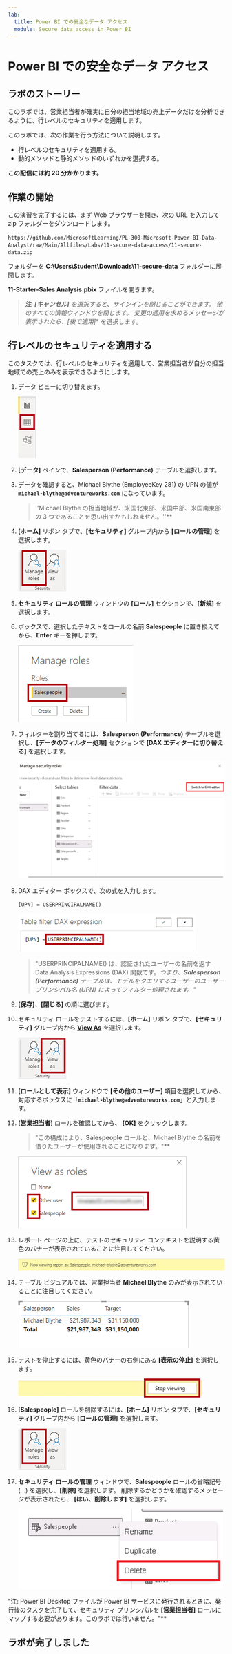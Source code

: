 ```yaml
---
lab:
  title: Power BI での安全なデータ アクセス
  module: Secure data access in Power BI
---
```


# Power BI での安全なデータ アクセス

## ラボのストーリー

このラボでは、営業担当者が確実に自分の担当地域の売上データだけを分析できるように、行レベルのセキュリティを適用します。

このラボでは、次の作業を行う方法について説明します。

- 行レベルのセキュリティを適用する。
- 動的メソッドと静的メソッドのいずれかを選択する。

**この配信には約 20 分かかります。**

## 作業の開始

この演習を完了するには、まず Web ブラウザーを開き、次の URL を入力して zip フォルダーをダウンロードします。

`https://github.com/MicrosoftLearning/PL-300-Microsoft-Power-BI-Data-Analyst/raw/Main/Allfiles/Labs/11-secure-data-access/11-secure-data.zip`

フォルダーを **C:\Users\Student\Downloads\11-secure-data** フォルダーに展開します。

**11-Starter-Sales Analysis.pbix** ファイルを開きます。

> ***注**: **[キャンセル]** を選択すると、サインインを閉じることができます。 他のすべての情報ウィンドウを閉じます。 変更の適用を求めるメッセージが表示されたら、**[後で適用]** を選択します。

## 行レベルのセキュリティを適用する

このタスクでは、行レベルのセキュリティを適用して、営業担当者が自分の担当地域での売上のみを表示できるようにします。

1. データ ビューに切り替えます。

   ![画像 5701](Linked_image_Files/11-secure-data-access_image20.png)

1. **[データ]** ペインで、**Salesperson (Performance)** テーブルを選択します。

1. データを確認すると、Michael Blythe (EmployeeKey 281) の UPN の値が **`michael-blythe@adventureworks.com`** になっています。
    
    > ''Michael Blythe の担当地域が、米国北東部、米国中部、米国南東部の 3 つであることを思い出すかもしれません。''**

1. **[ホーム]** リボン タブで、**[セキュリティ]** グループ内から **[ロールの管理]** を選択します。

    ![画像 5700](Linked_image_Files/11-secure-data-access_image21.png)

1. **セキュリティ ロールの管理** ウィンドウの **[ロール]** セクションで、**[新規]** を選択します。

1. ボックスで、選択したテキストをロールの名前:**Salespeople** に置き換えてから、**Enter** キーを押します。

   ![画像 5703](Linked_image_Files/11-secure-data-access_image23.png)

1. フィルターを割り当てるには、**Salesperson (Performance)** テーブルを選択し、**[データのフィルター処理]** セクションで **[DAX エディターに切り替える]** を選択します。

   ![画像 5703](Linked_image_Files/11-secure-data-access_image24.png)

1. DAX エディター ボックスで、次の式を入力します。

    ```DAX
    [UPN] = USERPRINCIPALNAME()
    ```

   ![画像 11](Linked_image_Files/11-secure-data-access_image25.png)

    > "USERPRINCIPALNAME() は、認証されたユーザーの名前を返す Data Analysis Expressions (DAX) 関数です。*つまり、**Salesperson (Performance)** テーブルは、モデルをクエリするユーザーのユーザー プリンシパル名 (UPN) によってフィルター処理されます。"*

1. **[保存]**、**[閉じる]** の順に選びます。

1. セキュリティ ロールをテストするには、**[ホーム]** リボン タブで、**[セキュリティ]** グループ内から **[View As](表示方法)** を選択します。

   ![画像 5708](Linked_image_Files/11-secure-data-access_image27.png)

1. **[ロールとして表示]** ウィンドウで **[その他のユーザー]** 項目を選択してから、対応するボックスに「**`michael-blythe@adventureworks.com`**」と入力します。

1. **[営業担当者]** ロールを確認してから、 **[OK]** をクリックします。
    
    > "この構成により、**Salespeople** ロールと、Michael Blythe の名前を借りたユーザーが使用されることになります。"**

   ![画像 5709](Linked_image_Files/11-secure-data-access_image28.png)

1. レポート ページの上に、テストのセキュリティ コンテキストを説明する黄色のバナーが表示されていることに注目してください。

   ![画像 13](Linked_image_Files/11-secure-data-access_image30.png)

1. テーブル ビジュアルでは、営業担当者 **Michael Blythe** のみが表示されていることに注目してください。

   ![画像 5713](Linked_image_Files/11-secure-data-access_image31.png)

1. テストを停止するには、黄色のバナーの右側にある **[表示の停止]** を選択します。

   ![画像 5712](Linked_image_Files/11-secure-data-access_image32.png)

1. **[Salespeople]** ロールを削除するには、**[ホーム]** リボン タブで、**[セキュリティ]** グループ内から **[ロールの管理]** を選択します。

   ![画像 16](Linked_image_Files/11-secure-data-access_image33.png)

1. **セキュリティ ロールの管理** ウィンドウで、**Salespeople** ロールの省略記号 (...) を選択し、**[削除]** を選択します。 削除するかどうかを確認するメッセージが表示されたら、 **[はい、削除します]** を選択します。

   ![画像 34](Linked_image_Files/11-secure-data-access_image34.png)

"注: Power BI Desktop ファイルが Power BI サービスに発行されるときに、発行後のタスクを完了して、セキュリティ プリンシパルを **[営業担当者]** ロールにマップする必要があります。このラボでは行いません。"**

## ラボが完了しました
